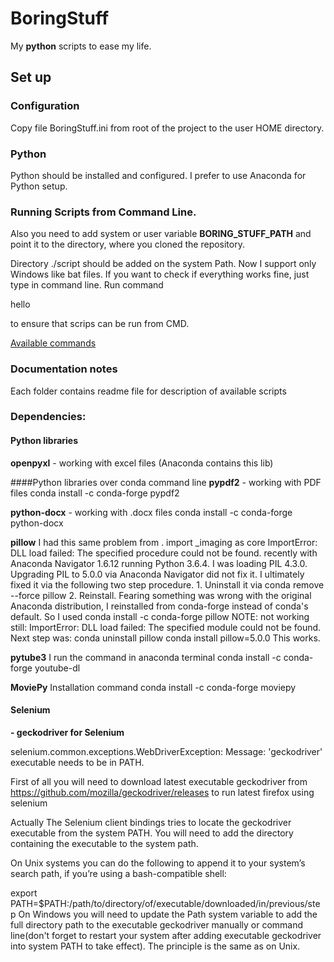 # BoringStuff
My **python** scripts to ease my life. 

## Set up
### Configuration
Copy file BoringStuff.ini from root of the project to the user HOME directory.

### Python 
Python should be installed and configured. I prefer to use Anaconda for Python setup. 

### Running Scripts from Command Line.

Also you need to add system or user variable **BORING_STUFF_PATH** and point it to the directory, where you cloned the repository.

Directory ./script should be added on the system Path. Now I support only Windows like bat files. 
If you want to check if everything works fine, just type in command line.
Run command

hello

to ensure that scrips can be run from CMD. 
  
<a href="./scripts/README.md">Available commands</a>

### Documentation notes
Each folder contains readme file for description of available scripts

### Dependencies:
#### Python libraries
**openpyxl** - working with excel files (Anaconda contains this lib)

####Python libraries over conda command line
**pypdf2** - working with PDF files
conda install -c conda-forge pypdf2 

**python-docx** - working with .docx files
conda install -c conda-forge python-docx 

**pillow**
I had this same problem from . import _imaging as core ImportError: DLL load failed: The specified procedure could not be found. recently with Anaconda Navigator 1.6.12 running Python 3.6.4. I was loading PIL 4.3.0. Upgrading PIL to 5.0.0 via Anaconda Navigator did not fix it. I ultimately fixed it via the following two step procedure. 1. Uninstall it via conda remove --force pillow 2. Reinstall. Fearing something was wrong with the original Anaconda distribution, I reinstalled from conda-forge instead of conda's default. So I used conda install -c conda-forge pillow
NOTE: not working still: ImportError: DLL load failed: The specified module could not be found.
Next step was:
conda uninstall pillow
conda install pillow=5.0.0
This works.


**pytube3**
I run the command in anaconda terminal
conda install -c conda-forge youtube-dl

**MoviePy**
Installation command
conda install -c conda-forge moviepy

#### Selenium

 **- geckodriver for Selenium**
 
selenium.common.exceptions.WebDriverException: Message: 'geckodriver' executable needs to be in PATH.

First of all you will need to download latest executable geckodriver from 
https://github.com/mozilla/geckodriver/releases
to run latest firefox using selenium

Actually The Selenium client bindings tries to locate the geckodriver executable from the system PATH. You will need to add the directory containing the executable to the system path.

On Unix systems you can do the following to append it to your system’s search path, if you’re using a bash-compatible shell:

export PATH=$PATH:/path/to/directory/of/executable/downloaded/in/previous/step
On Windows you will need to update the Path system variable to add the full directory path to the executable geckodriver manually or command line(don't forget to restart your system after adding executable geckodriver into system PATH to take effect). The principle is the same as on Unix.
